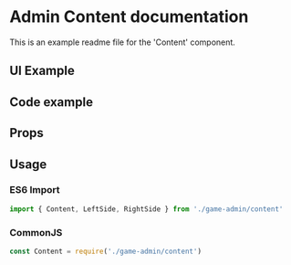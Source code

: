 # Admin Content documentation

This is an example readme file for the 'Content' component.

## UI Example

<!-- STORY -->

## Code example

<!-- SOURCE -->

## Props

<!-- PROPS -->

## Usage

### ES6 Import
```js
import { Content, LeftSide, RightSide } from './game-admin/content'
```

### CommonJS

```js
const Content = require('./game-admin/content')
